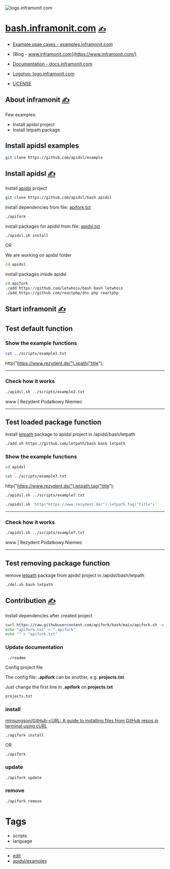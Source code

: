 
![logo.inframonit.com](https://logo.inframonit.com/1/cover.png)

# [bash.inframonit.com](https://bash.inframonit.com/) [<span style='font-size:20px;'>&#x270D;</span>](https://github.com/apidsl/examples/edit/main/DOCS/MENU.md) 

+ [Example usae cases - examples.inframonit.com](http://examples.inframonit.com)
+ [Blog - www.inframonit.com](https://www.inframonit.com/)
+ [Documentation - docs.inframonit.com](https://docs.inframonit.com/)
+ [Logotyp: logo.inframonit.com](https://logo.inframonit.com/)

+ [LICENSE](LICENSE)



## About inframonit [<span style='font-size:20px;'>&#x270D;</span>](https://github.com/apidsl/examples/edit/main/DOCS/ABOUT.md)


Few examples:
+ Install apidsl project
+ Install letpath package

## Install apidsl examples

```bash
git clone https://github.com/apidsl/example
````

## Install apidsl [<span style='font-size:20px;'>&#x270D;</span>](https://github.com/apidsl/examples/edit/main/DOCS/INSTALL.md)


Install [apidsl](https://github.com/apidsl/bash) project

```bash
git clone https://github.com/apidsl/bash apidsl
````

install dependencies from file: [apifork.txt](apifork.txt)

```bash
./apifork
```

install packages for apidsl from file: [apidsl.txt](apidsl.txt)

```bash
./apidsl.sh install
```


OR

We are working on apidsl folder

```bash
cd apidsl 
````

install packages inside apidsl

```bash
cd apifork
./add https://github.com/letwhois/bash bash letwhois
./add https://github.com/reactphp/dns php reactphp
```



## Start inframonit [<span style='font-size:20px;'>&#x270D;</span>](https://github.com/apidsl/examples/edit/main/DOCS/START.md)




## Test default function

### Show the example functions

```bash
cat ../scripts/example2.txt
```
http("https://www.rezydent.de/").xpath("title");

---

### Check how it works

```bash
./apidsl.sh ../scripts/example2.txt
```
www | Rezydent Podatkowy Niemiec

---

## Test loaded package function

Install [letpath](https://github.com/letpath/bash) package to apidsl project in /apidsl/bash/letpath

```bash
./add.sh https://github.com/letpath/bash bash letpath
```

### Show the example functions
```bash
cd apidsl
```
```bash
cat ../scripts/example7.txt
```
http("https://www.rezydent.de/").letpath.tag("title");
```bash
./apidsl.sh ../scripts/example7.txt
```
```bash
./apidsl.sh 'http("https://www.rezydent.de/").letpath.tag("title")'
```

---

### Check how it works
```bash
./apidsl.sh ../scripts/example7.txt
```
www | Rezydent Podatkowy Niemiec
    
---

## Test removing package function

remove [letpath](https://github.com/letpath/bash) package from apidsl project in /apidsl/bash/letpath

```bash
./del.sh bash letpath
```




## Contribution [<span style='font-size:20px;'>&#x270D;</span>](https://github.com/apidsl/examples/edit/main/DOCS/CONTRIBUTION.md)


Install dependencies after created project
```bash
curl https://raw.githubusercontent.com/apifork/bash/main/apifork.sh -o apifork
echo "apifork.txt" > ".apifork"
echo "" > "apifork.txt"
```

### Update documentation

```bash
 ./readme
```

Config project file

The config file: **.apifork** can be another, e.g. **projects.txt**

Just change the first line in  **.apifork** on **projects.txt**
```bash
projects.txt
```


### install

[minsungson/GitHub-cURL: A guide to installing files from GitHub repos in terminal using cURL](https://github.com/minsungson/GitHub-cURL)

```bash
./apifork install
```
OR

```bash
./apifork
```

### update

```bash
./apifork update
```


### remove

```bash
./apifork remove
```



# Tags

+ scripts
+ language

---

+ [edit](https://github.com/apidsl/examples/edit/main/README.md)
+ [apidsl/examples](https://github.com/apidsl/examples)
